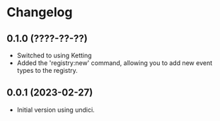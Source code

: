 Changelog
=========

0.1.0 (????-??-??)
------------------

* Switched to using Ketting
* Added the 'registry:new' command, allowing you to add new event types to the
  registry.


0.0.1 (2023-02-27)
------------------

* Initial version using undici.
